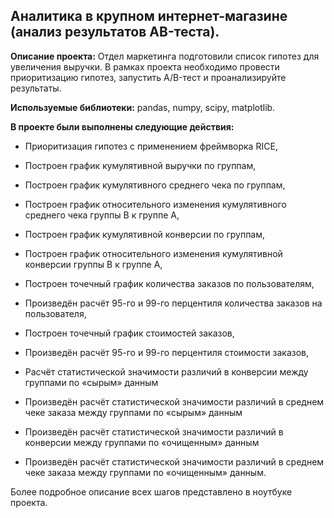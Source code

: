 ## Аналитика в крупном интернет-магазине (анализ результатов AB-теста).

**Описание проекта:** Отдел маркетинга подготовили список гипотез для увеличения выручки. В рамках проекта необходимо провести приоритизацию гипотез, запустить A/B-тест и проанализируйте результаты.

**Используемые библиотеки:** pandas, numpy, scipy, matplotlib.

**В проекте были выполнены следующие действия:**

* Приоритизация гипотез с применением фреймворка RICE, 

* Построен график кумулятивной выручки по группам, 

* Построен график кумулятивного среднего чека по группам,

* Построен график относительного изменения кумулятивного среднего чека группы B к группе A,

* Построен график кумулятивной конверсии по группам,

* Построен график относительного изменения кумулятивной конверсии группы B к группе A,

* Построен точечный график количества заказов по пользователям,

* Произведён расчёт 95-го и 99-го перцентиля количества заказов на пользователя,

* Построен точечный график стоимостей заказов,

* Произведён расчёт 95-го и 99-го перцентиля стоимости заказов,

* Расчёт статистической значимости различий в конверсии между группами по «сырым» данным

* Произведён расчёт статистической значимости различий в среднем чеке заказа между группами по «сырым» данным

* Произведён расчёт статистической значимости различий в конверсии между группами по «очищенным» данным

* Произведён расчёт статистической значимости различий в среднем чеке заказа между группами по «очищенным» данным.

Более подробное описание всех шагов представлено в ноутбуке проекта.
